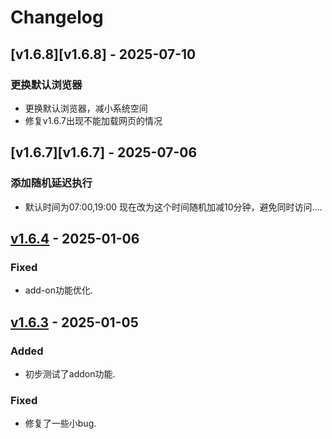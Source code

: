# Changelog

## [v1.6.8][v1.6.8] - 2025-07-10

### 更换默认浏览器

- 更换默认浏览器，减小系统空间
- 修复v1.6.7出现不能加载网页的情况

## [v1.6.7][v1.6.7] - 2025-07-06

### 添加随机延迟执行

- 默认时间为07:00,19:00 现在改为这个时间随机加减10分钟，避免同时访问....

## [v1.6.4][v1.6.4] - 2025-01-06

### Fixed

- add-on功能优化.

## [v1.6.3][v1.6.3] - 2025-01-05

### Added

- 初步测试了addon功能.

### Fixed

- 修复了一些小bug.

[v1.6.4]: https://github.com/ARC-MX/sgcc_electricity_new/compare/v1.6.3...v1.6.4
[v1.6.3]: https://github.com/ARC-MX/sgcc_electricity_new/releases/tag/v1.6.3

